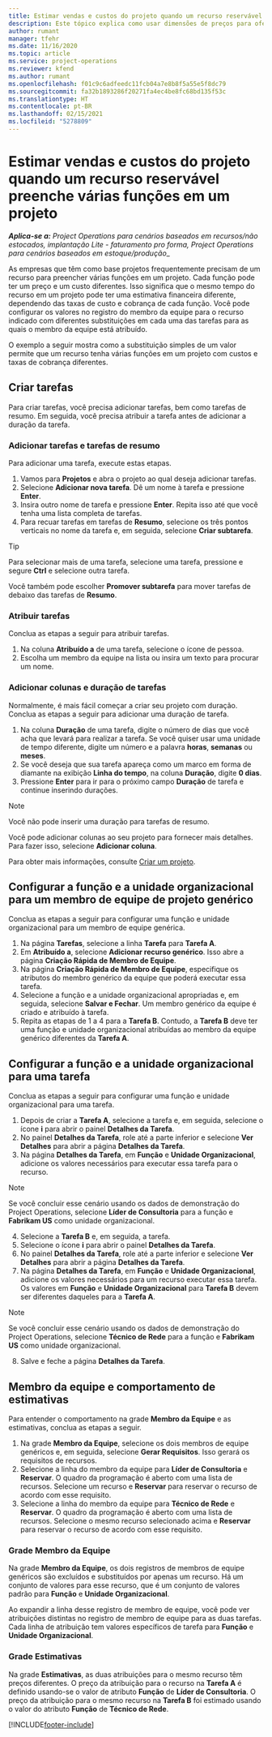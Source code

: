 ```yaml
---
title: Estimar vendas e custos do projeto quando um recurso reservável preenche várias funções em um projeto
description: Este tópico explica como usar dimensões de preços para oferecer suporte a estimativas de preços e custos de um recurso que preenche várias funções em um projeto.
author: rumant
manager: tfehr
ms.date: 11/16/2020
ms.topic: article
ms.service: project-operations
ms.reviewer: kfend
ms.author: rumant
ms.openlocfilehash: f01c9c6adfeedc11fcb04a7e8b8f5a55e5f8dc79
ms.sourcegitcommit: fa32b1893286f20271fa4ec4be8fc68bd135f53c
ms.translationtype: HT
ms.contentlocale: pt-BR
ms.lasthandoff: 02/15/2021
ms.locfileid: "5278809"
---
```

# <a name="estimate-project-sales-and-costs-when-a-bookable-resource-fills-multiple-roles-on-a-project"></a>Estimar vendas e custos do projeto quando um recurso reservável preenche várias funções em um projeto 

_**Aplica-se a:** Project Operations para cenários baseados em recursos/não estocados, implantação Lite - faturamento pro forma, Project Operations para cenários baseados em estoque/produção__ 

As empresas que têm como base projetos frequentemente precisam de um recurso para preencher várias funções em um projeto. Cada função pode ter um preço e um custo diferentes. Isso significa que o mesmo tempo do recurso em um projeto pode ter uma estimativa financeira diferente, dependendo das taxas de custo e cobrança de cada função. Você pode configurar os valores no registro do membro da equipe para o recurso indicado com diferentes substituições em cada uma das tarefas para as quais o membro da equipe está atribuído.

O exemplo a seguir mostra como a substituição simples de um valor permite que um recurso tenha várias funções em um projeto com custos e taxas de cobrança diferentes.

## <a name="create-tasks"></a>Criar tarefas
Para criar tarefas, você precisa adicionar tarefas, bem como tarefas de resumo. Em seguida, você precisa atribuir a tarefa antes de adicionar a duração da tarefa. 

### <a name="add-tasks-and-summary-tasks"></a>Adicionar tarefas e tarefas de resumo
Para adicionar uma tarefa, execute estas etapas.

1. Vamos para **Projetos** e abra o projeto ao qual deseja adicionar tarefas.
2. Selecione **Adicionar nova tarefa**. Dê um nome à tarefa e pressione **Enter**.
3. Insira outro nome de tarefa e pressione **Enter**. Repita isso até que você tenha uma lista completa de tarefas.
3. Para recuar tarefas em tarefas de **Resumo**, selecione os três pontos verticais no nome da tarefa e, em seguida, selecione **Criar subtarefa**. 

  > [!TIP]
  > Para selecionar mais de uma tarefa, selecione uma tarefa, pressione e segure **Ctrl** e selecione outra tarefa.
  >
  > Você também pode escolher **Promover subtarefa** para mover tarefas de debaixo das tarefas de **Resumo**.

### <a name="assign-tasks"></a>Atribuir tarefas

Conclua as etapas a seguir para atribuir tarefas.

1. Na coluna **Atribuído a** de uma tarefa, selecione o ícone de pessoa.
2. Escolha um membro da equipe na lista ou insira um texto para procurar um nome.

### <a name="add-task-duration-and-columns"></a>Adicionar colunas e duração de tarefas

Normalmente, é mais fácil começar a criar seu projeto com duração. Conclua as etapas a seguir para adicionar uma duração de tarefa.

1. Na coluna **Duração** de uma tarefa, digite o número de dias que você acha que levará para realizar a tarefa. Se você quiser usar uma unidade de tempo diferente, digite um número e a palavra **horas**, **semanas** ou **meses**.
2. Se você deseja que sua tarefa apareça como um marco em forma de diamante na exibição **Linha do tempo**, na coluna **Duração**, digite **0 dias**.
3. Pressione **Enter** para ir para o próximo campo **Duração** de tarefa e continue inserindo durações.

  > [!NOTE]
  > Você não pode inserir uma duração para tarefas de resumo.

Você pode adicionar colunas ao seu projeto para fornecer mais detalhes. Para fazer isso, selecione **Adicionar coluna**. 

Para obter mais informações, consulte [Criar um projeto](https://support.microsoft.com/en-us/office/create-a-project-a5b5e823-fb2e-45fd-be00-7d84422d9749).

## <a name="set-up-the-role-and-organization-unit-for-a-generic-project-team-member"></a>Configurar a função e a unidade organizacional para um membro de equipe de projeto genérico
Conclua as etapas a seguir para configurar uma função e unidade organizacional para um membro de equipe genérica.

1. Na página **Tarefas**, selecione a linha **Tarefa** para **Tarefa A**. 
2. Em **Atribuído a**, selecione **Adicionar recurso genérico**. Isso abre a página **Criação Rápida de Membro de Equipe**.
3. Na página **Criação Rápida de Membro de Equipe**, especifique os atributos do membro genérico da equipe que poderá executar essa tarefa.
4. Selecione a função e a unidade organizacional apropriadas e, em seguida, selecione **Salvar e Fechar**. Um membro genérico da equipe é criado e atribuído à tarefa. 
5. Repita as etapas de 1 a 4 para a **Tarefa B**. Contudo, a **Tarefa B** deve ter uma função e unidade organizacional atribuídas ao membro da equipe genérico diferentes da **Tarefa A**. 

## <a name="set-up-the-role-and-organization-unit-for-a-project-task"></a>Configurar a função e a unidade organizacional para uma tarefa
Conclua as etapas a seguir para configurar uma função e unidade organizacional para uma tarefa.

1. Depois de criar a **Tarefa A**, selecione a tarefa e, em seguida, selecione o ícone **i** para abrir o painel **Detalhes da Tarefa**. 
2. No painel **Detalhes da Tarefa**, role até a parte inferior e selecione **Ver Detalhes** para abrir a página **Detalhes da Tarefa**.
3. Na página **Detalhes da Tarefa**, em **Função** e **Unidade Organizacional**, adicione os valores necessários para executar essa tarefa para o recurso. 

  > [!NOTE]
  > Se você concluir esse cenário usando os dados de demonstração do Project Operations, selecione **Líder de Consultoria** para a função e **Fabrikam US** como unidade organizacional.

4. Selecione a **Tarefa B** e, em seguida, a tarefa.
5. Selecione o ícone **i** para abrir o painel **Detalhes da Tarefa**. 
6. No painel **Detalhes da Tarefa**, role até a parte inferior e selecione **Ver Detalhes** para abrir a página **Detalhes da Tarefa**.
7. Na página **Detalhes da Tarefa**, em **Função** e **Unidade Organizacional**, adicione os valores necessários para um recurso executar essa tarefa. Os valores em **Função** e **Unidade Organizacional** para **Tarefa B** devem ser diferentes daqueles para a **Tarefa A**. 

  > [!NOTE]
  > Se você concluir esse cenário usando os dados de demonstração do Project Operations, selecione **Técnico de Rede** para a função e **Fabrikam US** como unidade organizacional.

8. Salve e feche a página **Detalhes da Tarefa**. 

## <a name="team-member-and-estimates-behavior"></a>Membro da equipe e comportamento de estimativas 
Para entender o comportamento na grade **Membro da Equipe** e as estimativas, conclua as etapas a seguir.

1. Na grade **Membro da Equipe**, selecione os dois membros de equipe genéricos e, em seguida, selecione **Gerar Requisitos**. Isso gerará os requisitos de recursos. 
2. Selecione a linha do membro da equipe para **Líder de Consultoria** e **Reservar**. O quadro da programação é aberto com uma lista de recursos. Selecione um recurso e **Reservar** para reservar o recurso de acordo com esse requisito.
3. Selecione a linha do membro da equipe para **Técnico de Rede** e **Reservar**. O quadro da programação é aberto com uma lista de recursos. Selecione o mesmo recurso selecionado acima e **Reservar** para reservar o recurso de acordo com esse requisito.

### <a name="team-member-grid"></a>Grade Membro da Equipe 

Na grade **Membro da Equipe**, os dois registros de membros de equipe genéricos são excluídos e substituídos por apenas um recurso. Há um conjunto de valores para esse recurso, que é um conjunto de valores padrão para **Função** e **Unidade Organizacional**.

Ao expandir a linha desse registro de membro de equipe, você pode ver atribuições distintas no registro de membro de equipe para as duas tarefas. Cada linha de atribuição tem valores específicos de tarefa para **Função** e **Unidade Organizacional**. 

### <a name="estimates-grid"></a>Grade Estimativas 

Na grade **Estimativas**, as duas atribuições para o mesmo recurso têm preços diferentes. O preço da atribuição para o recurso na **Tarefa A** é definido usando-se o valor de atributo **Função** de **Líder de Consultoria**. O preço da atribuição para o mesmo recurso na **Tarefa B** foi estimado usando o valor do atributo **Função** de **Técnico de Rede**.


[!INCLUDE[footer-include](../includes/footer-banner.md)]